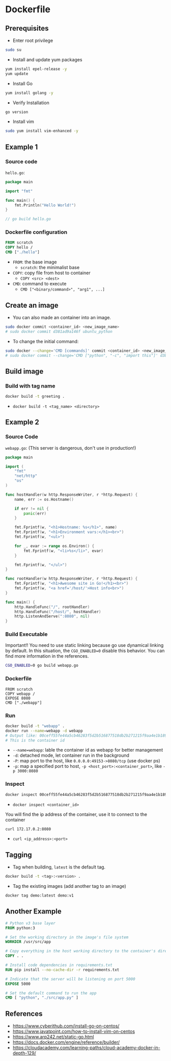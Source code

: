 # Dockerfile

## Prerequisites
- Enter root privilege
```bash
sudo su
```
- Install and update yum packages
```bash
yum install epel-release -y
yum update
```
- Install Go
```bash
yum install golang -y 
```
- Verify Installation
```bash
go version
```
- Install vim
```bash
sudo yum install vim-enhanced -y  
```

## Example 1

### Source code 
`hello.go`:
```go
package main

import "fmt"

func main() {
    fmt.Println("Hello World!")
}

// go build hello.go
```
### Dockerfile configuration
```dockerfile
FROM scratch
COPY hello /
CMD ["./hello"]
```
- `FROM`: the base image
    - `scratch`: the minimalist base
- `COPY`: copy file from host to container
    - `COPY <src> <dest>`
- `CMD`: command to execute
    - `CMD ["<binary/command>", "arg1", ...]`

## Create an image
- You can also made an container into an image.
```bash
sudo docker commit <container_id> <new_image_name>
# sudo docker commit d381ad9a146f ubuntu_python
```
- To change the initial command:
```bash
sudo docker --change='CMD [commands]' commit <container_id> <new_image_name>
# sudo docker commit --change='CMD ["python", "-c", "import this"]' d381ad9a146f ubuntu_python
```

## Build image

### Build with tag name
```bash
docker build -t greeting .
```
- `docker build -t <tag_name> <directory>`

## Example 2

### Source Code
`webapp.go`:
(This server is dangerous, don't use in production!)
```go
package main

import (
	"fmt"
	"net/http"
	"os"
)

func hostHandler(w http.ResponseWriter, r *http.Request) {
	name, err := os.Hostname()

	if err != nil {
		panic(err)
	}

	fmt.Fprintf(w, "<h1>Hostname: %s</h1>", name)
	fmt.Fprintf(w, "<h1>Environment vars:</h1><br>")
	fmt.Fprintf(w, "<ul>")

	for _, evar := range os.Environ() {
		fmt.Fprintf(w, "<li>%s</li>", evar)
	}

	fmt.Fprintf(w, "</ul>")
}

func rootHandler(w http.ResponseWriter, r *http.Request) {
	fmt.Fprintf(w, "<h1>Awesome site in Go!</h1><br>")
	fmt.Fprintf(w, "<a href='/host/'>Host info<br>")
}

func main() {
	http.HandleFunc("/", rootHandler)
	http.HandleFunc("/host/", hostHandler)
	http.ListenAndServe(":8080", nil)
}
```

### Build Executable
Important!! You need to use static linking because go use dynamical linking by default.
In this situation, the `CGO_ENABLED=0` disable this behavior. You can find more information in the references.
```bash
CGO_ENABLED=0 go build webapp.go
```

### Dockerfile
```docker
FROM scratch
COPY webapp /
EXPOSE 8080
CMD ["./webapp"]
```

### Run
```bash
docker build -t "webapp" .
docker run --name=webapp -d webapp
# Output like: 00ceff55fe44a5cb46283f5d2b516877518db2b271215f9aa4e1b1891adedb51
# This is the container id
```
- `--name=webapp`: lable the container id as webapp for better management
- `-d`: detached mode, let container run in the background
- `-P`: map port to the host, like `0.0.0.0:49153->8080/tcp` (use docker ps)
- `-p`: map a specified port to host, `-p <host_port>:<container_port>`, like `-p 3000:8080`


### Inspect
```bash
docker inspect 00ceff55fe44a5cb46283f5d2b516877518db2b271215f9aa4e1b1891adedb51
```
- `docker inspect <container_id>`

You will find the ip address of the container, use it to connect to the container
```bash
curl 172.17.0.2:8080
```
- `curl <ip_address>:<port>`

## Tagging
- Tag when building, `latest` is the default tag.
```bash
docker build -t <tag>:<version> .
```
- Tag the existing images (add another tag to an image)
```bash
docker tag demo:latest demo:v1
```

## Another Example
```dockerfile
# Python v3 base layer
FROM python:3

# Set the working directory in the image's file system
WORKDIR /usr/src/app

# Copy everything in the host working directory to the container's directory
COPY . .

# Install code dependencies in requirements.txt
RUN pip install --no-cache-dir -r requirements.txt

# Indicate that the server will be listening on port 5000
EXPOSE 5000

# Set the default command to run the app
CMD [ "python", "./src/app.py" ]
```


## References
- https://www.cyberithub.com/install-go-on-centos/
- https://www.javatpoint.com/how-to-install-vim-on-centos
- https://www.arp242.net/static-go.html
- https://docs.docker.com/engine/reference/builder/
- https://cloudacademy.com/learning-paths/cloud-academy-docker-in-depth-129/
